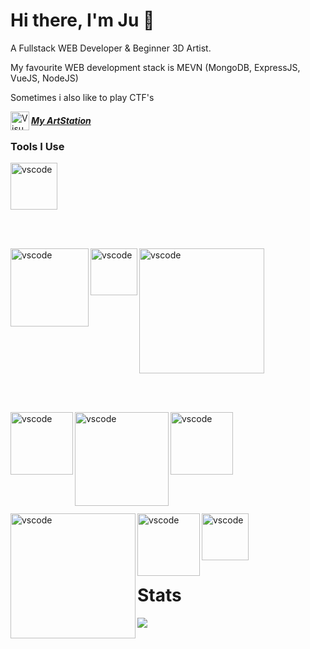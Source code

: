 # Hi there, I'm Ju 👋

A Fullstack WEB Developer & Beginner 3D Artist.

My favourite WEB development stack is MEVN (MongoDB, ExpressJS, VueJS, NodeJS)

Sometimes i also like to play CTF's

[<img align="left" alt="Visual Studio Code" width="30px" src="https://www.iconfinder.com/data/icons/logos-and-brands/512/27_Artstation_logo_logos-512.png" />](https://www.artstation.com/juthecutie) 
 
 ##### [My ArtStation](https://www.artstation.com/juthecutie)
 
 ### Tools I Use
 <img align="" alt="vscode" width="75px" src="https://upload.wikimedia.org/wikipedia/commons/thumb/9/9a/Visual_Studio_Code_1.35_icon.svg/1024px-Visual_Studio_Code_1.35_icon.svg.png"/>

<br><br>

<img align="left" alt="vscode" width="125px" src="https://cdn.freebiesupply.com/logos/thumbs/2x/nodejs-1-logo.png"/>

<img align="left" alt="vscode" width="75px" src="https://upload.wikimedia.org/wikipedia/commons/thumb/8/84/Deno.svg/768px-Deno.svg.png"/>

<img align="" alt="vscode" width="200px" src="https://transang.me/content/images/2019/11/ExpressJS.png"/>

<br><br>

<img align="left" alt="vscode" width="100px" src="https://upload.wikimedia.org/wikipedia/commons/thumb/9/95/Vue.js_Logo_2.svg/1184px-Vue.js_Logo_2.svg.png"/>

<img align="left" alt="vscode" width="150px" src="https://upload.wikimedia.org/wikipedia/commons/thumb/a/a7/React-icon.svg/1200px-React-icon.svg.png"/>

<img align="" alt="vscode" width="100px" src="https://angular.io/assets/images/logos/angular/angular.png"/>

<br><br>

<img align="left" alt="vscode" width="200px" src="https://logos-download.com/wp-content/uploads/2016/09/MongoDB_logo_Mongo_DB.png"/>

<img align="left" alt="vscode" width="100px" src="https://altyra.com/wp-content/uploads/2018/11/mysql-logo-png-transparent.png"/>

<img align="" alt="vscode" width="75px" src="https://upload.wikimedia.org/wikipedia/commons/thumb/2/29/Postgresql_elephant.svg/1200px-Postgresql_elephant.svg.png"/>

# Stats
![](https://github-readme-stats.vercel.app/api/top-langs/?username=juthecutie&hide=html&theme=cobalt)

<!--
Here are some ideas to get you started:

- 🔭 I’m currently working on ...
- 🌱 I’m currently learning ...
- 👯 I’m looking to collaborate on ...
- 🤔 I’m looking for help with ...
- 💬 Ask me about ...
- 📫 How to reach me: ...
- 😄 Pronouns: ...
- ⚡ Fun fact: ...
-->
